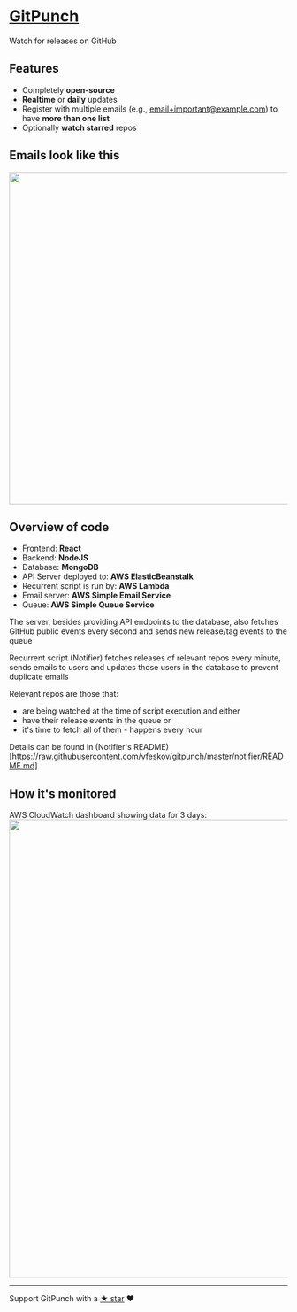 # [GitPunch](https://gitpunch.com)

Watch for releases on GitHub

## Features

- Completely **open-source**
- **Realtime** or **daily** updates
- Register with multiple emails (e.g., email+important@example.com) to have **more than one list**
- Optionally **watch starred** repos

## Emails look like this
<img src="https://raw.githubusercontent.com/vfeskov/gitpunch/master/client/public/email.png" width="600px" />

## Overview of code

- Frontend: **React**
- Backend: **NodeJS**
- Database: **MongoDB**
- API Server deployed to: **AWS ElasticBeanstalk**
- Recurrent script is run by: **AWS Lambda**
- Email server: **AWS Simple Email Service**
- Queue: **AWS Simple Queue Service**

The server, besides providing API endpoints to the database, also fetches GitHub public events every second and sends new release/tag events to the queue

Recurrent script (Notifier) fetches releases of relevant repos every minute, sends emails to users and updates those users in the database to prevent duplicate emails

Relevant repos are those that:

- are being watched at the time of script execution and either
- have their release events in the queue or
- it's time to fetch all of them - happens every hour

Details can be found in (Notifier's README)[https://raw.githubusercontent.com/vfeskov/gitpunch/master/notifier/README.md]

## How it's monitored
AWS CloudWatch dashboard showing data for 3 days:<br/>
<img src="https://raw.githubusercontent.com/vfeskov/gitpunch/master/monitoring.png" width="828px" />

----------

Support GitPunch with a [&#9733; star](https://github.com/vfeskov/gitpunch) ♥
